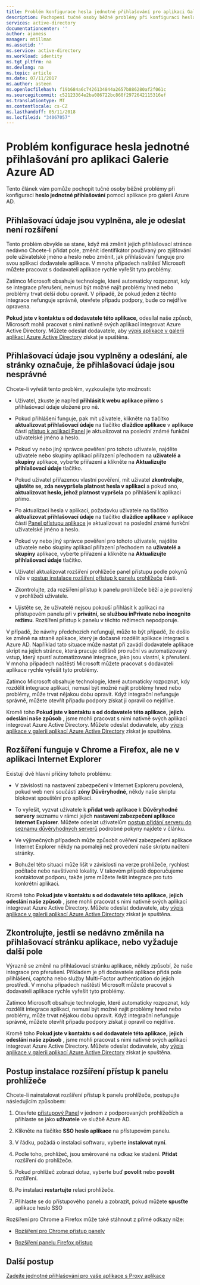 ```yaml
---
title: Problém konfigurace hesla jednotné přihlašování pro aplikaci Galerie Azure AD | Microsoft Docs
description: Pochopení tučné osoby běžné problémy při konfiguraci hesla jednotné přihlašování pro aplikace, které jsou již uveden v galerii aplikací Azure AD
services: active-directory
documentationcenter: ''
author: ajamess
manager: mtillman
ms.assetid: ''
ms.service: active-directory
ms.workload: identity
ms.tgt_pltfrm: na
ms.devlang: na
ms.topic: article
ms.date: 07/11/2017
ms.author: asteen
ms.openlocfilehash: f19b684a6c7426134844a2657b886280af2f061c
ms.sourcegitcommit: c52123364e2ba086722bc860f2972642115316ef
ms.translationtype: MT
ms.contentlocale: cs-CZ
ms.lasthandoff: 05/11/2018
ms.locfileid: "34067057"
---
```

# <a name="problem-configuring-password-single-sign-on-for-an-azure-ad-gallery-application"></a>Problém konfigurace hesla jednotné přihlašování pro aplikaci Galerie Azure AD

Tento článek vám pomůže pochopit tučné osoby běžné problémy při konfiguraci **heslo jednotné přihlašování** pomocí aplikace pro galerii Azure AD.

## <a name="credentials-are-filled-in-but-the-extension-does-not-submit-them"></a>Přihlašovací údaje jsou vyplněna, ale je odeslat není rozšíření

Tento problém obvykle se stane, když má změnit jejich přihlašovací stránce nedávno Chcete-li přidat pole, změnit identifikátor používaný pro zjišťování pole uživatelské jméno a heslo nebo změnit, jak přihlašování funguje pro svou aplikaci dodavatele aplikace. V mnoha případech naštěstí Microsoft můžete pracovat s dodavateli aplikace rychle vyřešit tyto problémy.

Zatímco Microsoft obsahuje technologie, které automaticky rozpoznat, kdy se integrace přerušení, nemusí být možné najít problémy hned nebo problémy trvat delší dobu opravit. V případě, že pokud jeden z těchto integrace nefunguje správně, otevřete případu podpory, bude co nejdříve opravena.

**Pokud jste v kontaktu s od dodavatele této aplikace,** odesílal naše způsob, Microsoft mohli pracovat s nimi nativně svých aplikací integrovat Azure Active Directory. Můžete odeslat dodavatele, aby [výpis aplikace v galerii aplikací Azure Active Directory](./develop/active-directory-app-gallery-listing.md) získat je spuštěna.

## <a name="credentials-are-filled-in-and-submitted-but-the-page-indicates-the-credentials-are-incorrect"></a>Přihlašovací údaje jsou vyplněny a odeslání, ale stránky označuje, že přihlašovací údaje jsou nesprávné

Chcete-li vyřešit tento problém, vyzkoušejte tyto možnosti:

-   Uživatel, zkuste je napřed **přihlásit k webu aplikace přímo** s přihlašovací údaje uložené pro ně.

  * Pokud přihlášení funguje, pak mít uživatele, klikněte na tlačítko **aktualizovat přihlašovací údaje** na tlačítko **dlaždice aplikace** v **aplikace** části [přístup k aplikaci Panel](https://myapps.microsoft.com/) je aktualizovat na poslední známé funkční uživatelské jméno a heslo.

   * Pokud vy nebo jiný správce pověření pro tohoto uživatele, najděte uživatele nebo skupiny aplikací přiřazení přechodem na **uživatelé a skupiny** aplikace, vyberte přiřazení a klikněte na  **Aktualizujte přihlašovací údaje** tlačítko.

-   Pokud uživatel přiřazenou vlastní pověření, mít uživatel **zkontrolujte, ujistěte se, zda nevypršela platnost hesla v aplikaci** a pokud ano, **aktualizovat heslo, jehož platnost vypršela** po přihlášení k aplikaci přímo.

   * Po aktualizaci hesla v aplikaci, požadavku uživatele na tlačítko **aktualizovat přihlašovací údaje** na tlačítko **dlaždice aplikace** v **aplikace** části [Panel přístupu aplikace](https://myapps.microsoft.com/) je aktualizovat na poslední známé funkční uživatelské jméno a heslo.

   * Pokud vy nebo jiný správce pověření pro tohoto uživatele, najděte uživatele nebo skupiny aplikací přiřazení přechodem na **uživatelé a skupiny** aplikace, vyberte přiřazení a klikněte na  **Aktualizujte přihlašovací údaje** tlačítko.

-   Uživatel aktualizovat rozšíření prohlížeče panel přístupu podle pokynů níže v [postup instalace rozšíření přístup k panelu prohlížeče](#how-to-install-the-access-panel-browser-extension) části.

-   Zkontrolujte, zda rozšíření přístup k panelu prohlížeče běží a je povolený v prohlížeči uživatele.

-   Ujistěte se, že uživatelé nejsou pokouší přihlásit k aplikaci na přístupovém panelu při v **privátní, se službou inPrivate nebo incognito režimu**. Rozšíření přístup k panelu v těchto režimech nepodporuje.

V případě, že návrhy předchozích nefungují, může to být případě, že došlo ke změně na straně aplikace, který je dočasně rozdělit aplikace integraci s Azure AD. Například tato situace může nastat při zavádí dodavatele aplikace skript na jejich stránce, která pracuje odlišně pro ruční vs automatizovaný vstup, který spustí automatizované integrace, jako jsou vlastní, k přerušení. V mnoha případech naštěstí Microsoft můžete pracovat s dodavateli aplikace rychle vyřešit tyto problémy.

Zatímco Microsoft obsahuje technologie, které automaticky rozpoznat, kdy rozdělit integrace aplikací, nemusí být možné najít problémy hned nebo problémy, může trvat nějakou dobu opravit. Když integrační nefunguje správně, můžete otevřít případu podpory získat ji opravil co nejdříve. 

Kromě toho **Pokud jste v kontaktu s od dodavatele této aplikace,** **jejich odeslání naše způsob** , jsme mohli pracovat s nimi nativně svých aplikací integrovat Azure Active Directory. Můžete odeslat dodavatele, aby [výpis aplikace v galerii aplikací Azure Active Directory](./develop/active-directory-app-gallery-listing.md) získat je spuštěna.

## <a name="the-extension-works-in-chrome-and-firefox-but-not-in-internet-explorer"></a>Rozšíření funguje v Chrome a Firefox, ale ne v aplikaci Internet Explorer

Existují dvě hlavní příčiny tohoto problému:

-   V závislosti na nastavení zabezpečení v Internet Exploreru povolená, pokud web není součástí **zóny Důvěryhodné**, někdy naše skriptu blokovat spouštění pro aplikaci.

  *  To vyřešit, vyzvat uživatele k **přidat web aplikace** k **Důvěryhodné servery** seznamu v rámci jejich **nastavení zabezpečení aplikace Internet Explorer**. Můžete odeslat uživatelům [postup přidání serveru do seznamu důvěryhodných serverů](https://answers.microsoft.com/en-us/ie/forum/ie9-windows_7/how-do-i-add-a-site-to-my-trusted-sites-list/98cc77c8-b364-e011-8dfc-68b599b31bf5) podrobné pokyny najdete v článku.

-   Ve výjimečných případech může způsobit ověření zabezpečení aplikace Internet Explorer někdy na pomaleji než provedení naše skriptu načtení stránky.

   * Bohužel této situaci může lišit v závislosti na verze prohlížeče, rychlost počítače nebo navštívené lokality. V takovém případě doporučujeme kontaktovat podporu, takže jsme můžete řešit integrace pro tuto konkrétní aplikaci.

Kromě toho **Pokud jste v kontaktu s od dodavatele této aplikace,** **jejich odeslání naše způsob** , jsme mohli pracovat s nimi nativně svých aplikací integrovat Azure Active Directory. Můžete odeslat dodavatele, aby [výpis aplikace v galerii aplikací Azure Active Directory](./develop/active-directory-app-gallery-listing.md) získat je spuštěna.

## <a name="check-if-the-applications-login-page-has-changed-recently-or-requires-an-additional-field"></a>Zkontrolujte, jestli se nedávno změnila na přihlašovací stránku aplikace, nebo vyžaduje další pole

Výrazně se změnil na přihlašovací stránku aplikace, někdy způsobí, že naše integrace pro přerušení. Příkladem je při dodavatele aplikace přidá pole přihlášení, captcha nebo služby Multi-Factor authentication do jejich prostředí. V mnoha případech naštěstí Microsoft můžete pracovat s dodavateli aplikace rychle vyřešit tyto problémy.

Zatímco Microsoft obsahuje technologie, které automaticky rozpoznat, kdy rozdělit integrace aplikací, nemusí být možné najít problémy hned nebo problémy, může trvat nějakou dobu opravit. Když integrační nefunguje správně, můžete otevřít případu podpory získat ji opravil co nejdříve. 

Kromě toho **Pokud jste v kontaktu s od dodavatele této aplikace,** **jejich odeslání naše způsob** , jsme mohli pracovat s nimi nativně svých aplikací integrovat Azure Active Directory. Můžete odeslat dodavatele, aby [výpis aplikace v galerii aplikací Azure Active Directory](./develop/active-directory-app-gallery-listing.md) získat je spuštěna.

## <a name="how-to-install-the-access-panel-browser-extension"></a>Postup instalace rozšíření přístup k panelu prohlížeče

Chcete-li nainstalovat rozšíření přístup k panelu prohlížeče, postupujte následujícím způsobem:

1.  Otevřete [přístupový Panel](https://myapps.microsoft.com) v jednom z podporovaných prohlížečích a přihlaste se jako **uživatele** ve službě Azure AD.

2.  Klikněte na tlačítko **SSO heslo aplikace** na přístupovém panelu.

3.  V řádku, požádá o instalaci softwaru, vyberte **instalovat nyní**.

4.  Podle toho, prohlížeč, jsou směrované na odkaz ke stažení. **Přidat** rozšíření do prohlížeče.

5.  Pokud prohlížeč zobrazí dotaz, vyberte buď **povolit** nebo **povolit** rozšíření.

6.  Po instalaci **restartujte** relaci prohlížeče.

7.  Přihlaste se do přístupového panelu a zobrazit, pokud můžete **spusťte** aplikace heslo SSO

Rozšíření pro Chrome a Firefox může také stáhnout z přímé odkazy níže:

-   [Rozšíření pro Chrome přístup panely](https://chrome.google.com/webstore/detail/access-panel-extension/ggjhpefgjjfobnfoldnjipclpcfbgbhl)

-   [Rozšíření panelu Firefox přístup](https://addons.mozilla.org/firefox/addon/access-panel-extension/)

## <a name="next-steps"></a>Další postup
[Zadejte jednotné přihlašování pro vaše aplikace s Proxy aplikace](manage-apps/application-proxy-configure-single-sign-on-with-kcd.md)

